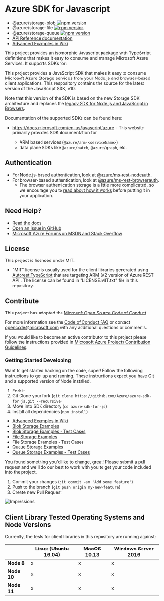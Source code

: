 # Azure SDK for Javascript

- @azure/storage-blob [![npm version](https://badge.fury.io/js/%40azure%2Fstorage-blob.svg)](https://badge.fury.io/js/%40azure%2Fstorage-blob)
- @azure/storage-file [![npm version](https://badge.fury.io/js/%40azure%2Fstorage-file.svg)](https://badge.fury.io/js/%40azure%2Fstorage-file)
- @azure/storage-queue [![npm version](https://badge.fury.io/js/%40azure%2Fstorage-queue.svg)](https://badge.fury.io/js/%40azure%2Fstorage-queue)
- [API Reference documentation](https://docs.microsoft.com/en-us/javascript/api/overview/azure/storage/client?view=azure-node-preview)
- [Advanced Examples in Wiki](https://github.com/Azure/azure-storage-js/wiki)

This project provides an isomorphic Javascript package with TypeScript definitions that makes it easy to consume and manage
Microsoft Azure Services.
It supports SDKs for:

This project provides a JavaScript SDK that makes it easy to consume Microsoft Azure Storage services from your Node.js and browser-based client applications. This respository contains the source for the latest version of the JavaScript SDK, v10.

Note that this version of the SDK is based on the new Storage SDK architecture and replaces the [legacy SDK for Node.js and JavaScript in Browsers](https://github.com/azure/azure-storage-node).

Documentation of the supported SDKs can be found here:

- https://docs.microsoft.com/en-us/javascript/azure - This website primarily provides SDK documentation for

  - ARM based services (`@azure/arm-<serviceName>`)
  - data plane SDKs like `@azure/batch`, `@azure/graph`, etc.

## Authentication

- For Node.js-based authentication, look at [@azure/ms-rest-nodeauth](https://npmjs.com/package/@azure/ms-rest-nodeauth).
- For browser-based authentication, look at [@azure/ms-rest-browserauth](https://npmjs.com/package/@azure/ms-rest-browserauth).
  - The browser authentication storage is a little more complicated, so we encourage you to [read about how it works](https://github.com/Azure/ms-rest-browserauth/blob/master/README.md) before putting it in your application.

## Need Help?

- [Read the docs](https://docs.microsoft.com/en-us/javascript/azure/?view=azure-node-latest)
- [Open an issue in GitHub](https://github.com/Azure/azure-sdk-for-js/issues)
- [Microsoft Azure Forums on MSDN and Stack Overflow](http://go.microsoft.com/fwlink/?LinkId=234489)

## License

This project is licensed under MIT.

- "MIT" license is usually used for the client libraries generated using [Autorest.TypeScript](https://github.com/azure/autorest.typescript) that are targeting ARM (V2 version of Azure REST API). The license can be found in "LICENSE.MIT.txt" file in this repository.

## Contribute

This project has adopted the [Microsoft Open Source Code of Conduct](https://opensource.microsoft.com/codeofconduct/).

For more information see the [Code of Conduct FAQ](https://opensource.microsoft.com/codeofconduct/faq/) or contact [opencode@microsoft.com](mailto:opencode@microsoft.com) with any additional questions or comments.

If you would like to become an active contributor to this project please follow the instructions provided in [Microsoft Azure Projects Contribution Guidelines](http://azure.github.io/guidelines/).

### Getting Started Developing

Want to get started hacking on the code, super! Follow the following instructions to get up and running. These
instructions expect you have Git and a supported version of Node installed.

1. Fork it
2. Git Clone your fork (`git clone https://github.com/Azure/azure-sdk-for-js.git --recursive`)
3. Move into SDK directory (`cd azure-sdk-for-js`)
4. Install all dependencies (`npm install`)

- [Advanced Examples in Wiki](https://github.com/Azure/azure-storage-js/wiki)
- [Blob Storage Examples](https://github.com/azure/azure-storage-js/tree/master/blob/samples)
- [Blob Storage Examples - Test Cases](https://github.com/azure/azure-storage-js/tree/master/blob/tests/)
- [File Storage Examples](https://github.com/azure/azure-storage-js/tree/master/file/samples)
- [File Storage Examples - Test Cases](https://github.com/azure/azure-storage-js/tree/master/file/test/)
- [Queue Storage Examples](https://github.com/azure/azure-storage-js/tree/master/queue/samples)
- [Queue Storage Examples - Test Cases](https://github.com/azure/azure-storage-js/tree/master/queue/tests/)

You found something you'd like to change, great! Please submit a pull request and we'll do our best to work with you to
get your code included into the project.

1. Commit your changes (`git commit -am 'Add some feature'`)
2. Push to the branch (`git push origin my-new-feature`)
3. Create new Pull Request

![Impressions](https://azure-sdk-impressions.azurewebsites.net/api/impressions/azure-sdk-for-js%2FREADME.png)

## Client Library Tested Operating Systems and Node Versions

Currently, the tests for client libraries in this repository are running against:

|             | Linux (Ubuntu 16.04) | MacOS 10.13 | Windows Server 2016 |
| ----------- | -------------------- | ----------- | ------------------- |
| **Node 8**  | x                    | x           | x                   |
| **Node 10** | x                    | x           | x                   |
| **Node 11** | x                    | x           | x                   |
